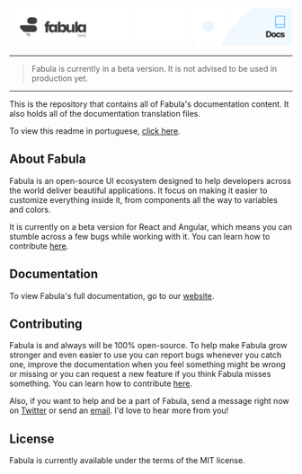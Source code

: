 <a href="https://www.fabulaui.com" target="_blank">
    <img alt="Fabula Docs" src="https://github.com/fabula-ui/docs/blob/master/.github/assets/fabula-github-docs.svg">
</a>

---

> Fabula is currently in a beta version. It is not advised to be used in production yet.

---

This is the repository that contains all of Fabula's documentation content. It also holds all of the documentation translation files.

To view this readme in portuguese, [click here](https://github.com/fabula-ui/docs/blob/master/.github/docs/pt/README.md).

## About Fabula

Fabula is an open-source UI ecosystem designed to help developers across the world deliver beautiful applications. It focus on making it easier to customize everything inside it, from components all the way to variables and colors.

It is currently on a beta version for React and Angular, which means you can stumble across a few bugs while working with it. You can learn how to contribute [here](https://github.com/fabula-ui/docs/blob/master/.github/docs/en/contributing.md).

## Documentation

To view Fabula's full documentation, go to our [website](https://www.fabulaui.com/docs).

## Contributing

Fabula is and always will be 100% open-source. To help make Fabula grow stronger and even easier to use you can report bugs whenever you catch one, improve the documentation when you feel something might be wrong or missing or you can request a new feature if you think Fabula misses something. You can learn how to contribute [here](https://github.com/fabula-ui/docs/blob/master/.github/docs/en/contributing.md).

Also, if you want to help and be a part of Fabula, send a message right now on <a href="https://www.twitter.com/fabulaui" target="_blank">Twitter</a> or send an <a href="mailto:fabulaui@gmail.com" target="_blank">email</a>. I'd love to hear more from you!

## License

Fabula is currently available under the terms of the MIT license.